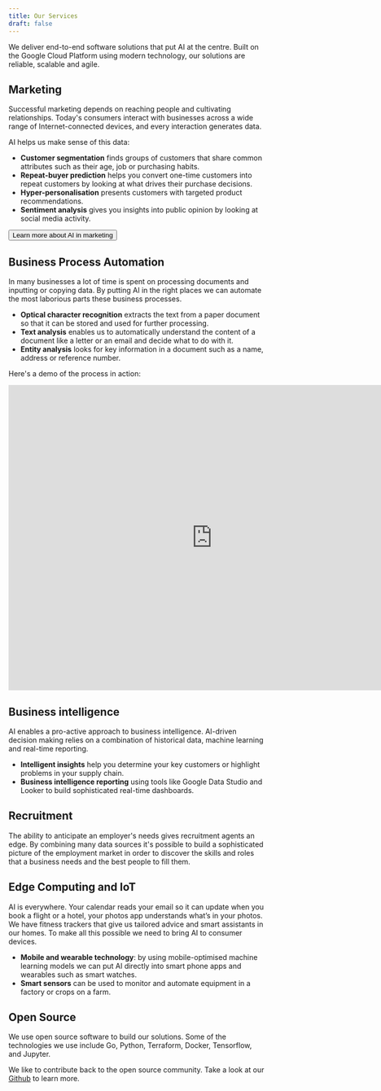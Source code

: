 ```yaml
---
title: Our Services
draft: false
---
```

We deliver end-to-end software solutions that put AI at the centre. Built on the Google Cloud Platform using modern technology, our solutions are reliable, scalable and agile.

## Marketing

Successful marketing depends on reaching people and cultivating relationships. Today's consumers interact with businesses across a wide range of Internet-connected devices, and every interaction generates data.

AI helps us make sense of this data:

* **Customer segmentation** finds groups of customers that share common attributes such as their age, job or purchasing habits.
* **Repeat-buyer prediction** helps you convert one-time customers into repeat customers by looking at what drives their purchase decisions.
* **Hyper-personalisation** presents customers with targeted product recommendations.
* **Sentiment analysis** gives you insights into public opinion by looking at social media activity.

<a href="/downloads/ai-in-marketing.pdf"><button type="button" class="btn btn-primary">Learn more about AI in marketing</button></a>

## Business Process Automation

In many businesses a lot of time is spent on processing documents and inputting or copying data. By putting AI in the right places we can automate the most laborious parts these business processes.

* **Optical character recognition** extracts the text from a paper document so that it can be stored and used for further processing.
* **Text analysis** enables us to automatically understand the content of a document like a letter or an email and decide what to do with it.
* **Entity analysis** looks for key information in a document such as a name, address or reference number.

Here's a demo of the process in action:

<center><iframe src="https://www.youtube.com/embed/Y1u72UluaPs?showinfo=0&rel=0&theme=light" width="800" height="600" frameborder="0"></iframe></center>

## Business intelligence

AI enables a pro-active approach to business intelligence. AI-driven decision making relies on a combination of historical data, machine learning and real-time reporting.

* **Intelligent insights** help you determine your key customers or highlight problems in your supply chain.
* **Business intelligence reporting** using tools like Google Data Studio and Looker to build sophisticated real-time dashboards.

## Recruitment

The ability to anticipate an employer's needs gives recruitment agents an edge. By combining many data sources it's possible to build a sophisticated picture of the employment market in order to discover the skills and roles that a business needs and the best people to fill them.

## Edge Computing and IoT

AI is everywhere. Your calendar reads your email so it can update when you book a flight or a hotel, your photos app understands what’s in your photos. We have fitness trackers that give us tailored advice and smart assistants in our homes. To make all this possible we need to bring AI to consumer devices.

* **Mobile and wearable technology**: by using mobile-optimised machine learning models we can put AI directly into smart phone apps and wearables such as smart watches.
* **Smart sensors** can be used to monitor and automate equipment in a factory or crops on a farm.

## Open Source

We use open source software to build our solutions. Some of the technologies we use include Go, Python, Terraform, Docker, Tensorflow, and Jupyter.

We like to contribute back to the open source community. Take a look at our [Github](http://github.com/fuzzylabs) to learn more.
